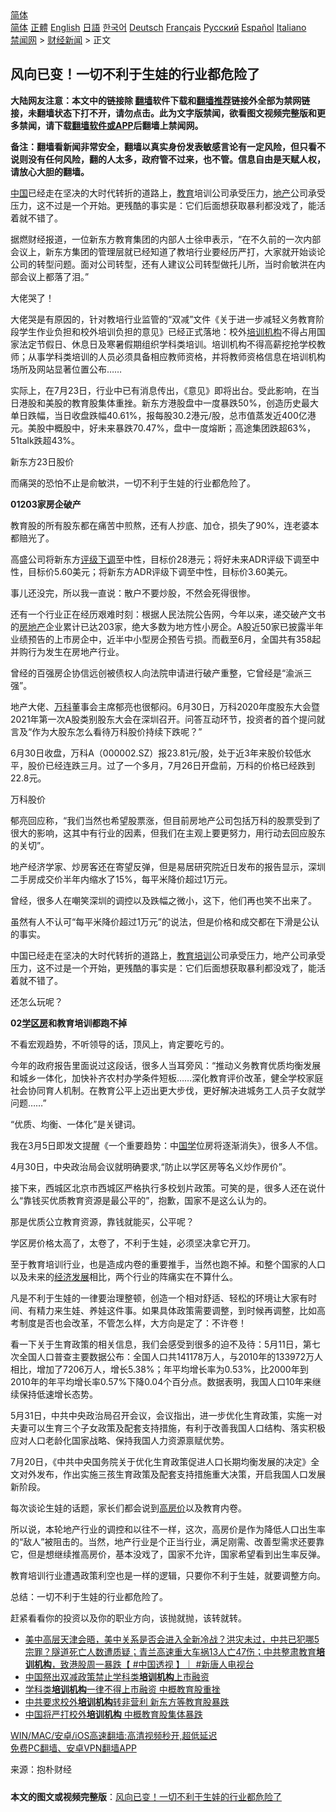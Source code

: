  <!-- 面包屑导航 --> <div class="breadcrumb"><!-- GTranslate: https://gtranslate.io/ -->  <div class="switcher notranslate">  <div class="selected">  <a href="#" onclick="return false;"> 简体</a>  </div>  <div class="option">  <a href="https://www.bannedbook.org" onclick="doGTranslate('zh-CN|zh-CN');jQuery('div.switcher div.selected a').html(jQuery(this).html());return false;" title="简体中文" class="nturl selected"> 简体</a>  <a href="https://www.bannedbook.org/zh-tw/" onclick="doGTranslate('zh-CN|zh-TW');jQuery('div.switcher div.selected a').html(jQuery(this).html());return false;" title="繁體中文" class="nturl"> 正體</a>  <a href="https://www.bannedbook.org/en/" onclick="doGTranslate('zh-CN|en');jQuery('div.switcher div.selected a').html(jQuery(this).html());return false;" title="English" class="nturl"> English</a>  <a href="https://www.bannedbook.org/ja/" onclick="doGTranslate('zh-CN|ja');jQuery('div.switcher div.selected a').html(jQuery(this).html());return false;" title="日本語" class="nturl"> 日語</a>  <a href="https://www.bannedbook.org/ko/" onclick="doGTranslate('zh-CN|ko');jQuery('div.switcher div.selected a').html(jQuery(this).html());return false;" title="한국어" class="nturl"> 한국어</a>  <a href="https://www.bannedbook.org/de/" onclick="doGTranslate('zh-CN|de');jQuery('div.switcher div.selected a').html(jQuery(this).html());return false;" title="Deutsch" class="nturl"> Deutsch</a>  <a href="https://www.bannedbook.org/fr/" onclick="doGTranslate('zh-CN|fr');jQuery('div.switcher div.selected a').html(jQuery(this).html());return false;" title="Français" class="nturl"> Français</a>  <a href="https://www.bannedbook.org/ru/" onclick="doGTranslate('zh-CN|ru');jQuery('div.switcher div.selected a').html(jQuery(this).html());return false;" title="Русский" class="nturl"> Русский</a>  <a href="https://www.bannedbook.org/es/" onclick="doGTranslate('zh-CN|es');jQuery('div.switcher div.selected a').html(jQuery(this).html());return false;" title="Español" class="nturl"> Español</a>  <a href="https://www.bannedbook.org/it/" onclick="doGTranslate('zh-CN|it');jQuery('div.switcher div.selected a').html(jQuery(this).html());return false;" title="Italiano" class="nturl"> Italiano</a>  </div>  </div>      <div class='breadcrumb-sub'><!-- Breadcrumb NavXT 6.3.0 --> <a href="https://www.bannedbook.org/" class="home">禁闻网</a> &gt; <a href="https://www.bannedbook.org/bnews/finance/" class="category">财经新闻</a> &gt; 正文</div></div><h2>风向已变！一切不利于生娃的行业都危险了</h2> <p class="notice"><b>大陆网友注意：本文中的链接除 <a href="https://github.com/bannedbook/fanqiang" >翻墙</a>软件下载和<a href="https://github.com/killgcd/justmysocks/blob/master/README.md">翻墙推荐</a>链接外全部为禁网链接，未翻墙状态下打不开，请勿点击。此为文字版禁闻，欲看图文视频完整版和更多禁闻，请下载<a href="https://github.com/bannedbook/fanqiang">翻墙软件或APP</a>后翻墙上禁闻网。</p><p>备注：翻墙看新闻非常安全，翻墙以真实身份发表敏感言论有一定风险，但只看不说则没有任何风险，翻的人太多，政府管不过来，也不管。信息自由是天赋人权，请放心大胆的翻墙。</b></p>  <div class="entry"> <p><strong></strong></p> <p><span class='wp_keywordlink_affiliate'><a href="https://www.bannedbook.org/" title="中国" target="_blank">中国</a></span>已经走在坚决的大时代转折的道路上，<a href="https://www.bannedbook.org/bnews/tag/%e6%95%99%e8%82%b2/" class="st_tag internal_tag" rel="tag" title="标签 教育 下的日志">教育</a>培训公司承受压力，<a href="https://www.bannedbook.org/bnews/tag/%e5%9c%b0%e4%ba%a7/" class="st_tag internal_tag" rel="tag" title="标签 地产 下的日志">地产</a>公司承受压力，这不过是一个开始。更残酷的事实是：它们后面想获取暴利都没戏了，能活着就不错了。</p> <p>据燃财经报道，一位新东方教育集团的内部人士徐申表示，“在不久前的一次内部会议上，新东方集团的管理层就已经知道了教培行业要经历严打，大家就开始谈论公司的转型问题。面对公司转型，还有人建议公司转型做托儿所，当时俞敏洪在内部会议上都落了泪。”</p> <p>大佬哭了！</p> <p>大佬哭是有原因的，针对教培行业监管的“双减”文件《关于进一步减轻义务教育阶段学生作业负担和校外培训负担的意见》已经正式落地：校外<a href="https://www.bannedbook.org/bnews/tag/%E5%9F%B9%E8%AE%AD%E6%9C%BA%E6%9E%84/" class="st_tag internal_tag" rel="tag" title="标签 培训机构 下的日志">培训机构</a>不得占用国家法定节假日、休息日及寒暑假期组织学科类培训。培训机构不得高薪挖抢学校教师；从事学科类培训的人员必须具备相应教师资格，并将教师资格信息在培训机构场所及网站显著位置公布……</p> <p>实际上，在7月23日，行业中已有消息传出，《意见》即将出台。受此影响，在当日港股和美股的教育股集体重挫。新东方港股盘中一度暴跌50%，创造历史最大单日跌幅，当日收盘跌幅40.61%，报每股30.2港元/股，总市值蒸发近400亿港元。美股中概股中，好未来暴跌70.47%，盘中一度熔断；高途集团跌超63%，51talk跌超43%。</p> <p>新东方23日股价</p> <p>而痛哭的恐怕不止是俞敏洪，一切不利于生娃的行业都危险了。</p> <p><strong>01203家房企破产</strong></p> <p>教育股的所有股东都在痛苦中煎熬，还有人抄底、加仓，损失了90%，连老婆本都赔光了。</p> <p>高盛公司将新东方<a href="https://www.bannedbook.org/bnews/tag/%E8%AF%84%E7%BA%A7%E4%B8%8B%E8%B0%83/" class="st_tag internal_tag" rel="tag" title="标签 评级下调 下的日志">评级下调</a>至中性，目标价28港元；将好未来ADR评级下调至中性，目标价5.60美元；将新东方ADR评级下调至中性，目标价3.60美元。</p>  <p>事儿还没完，所以我一直说：散户不要炒股，不然会死得很惨。</p> <p>还有一个行业正在经历艰难时刻：根据人民法院公告网，今年以来，递交破产文书的<a href="https://www.bannedbook.org/bnews/tag/%e6%88%bf%e5%9c%b0%e4%ba%a7/" class="st_tag internal_tag" rel="tag" title="标签 房地产 下的日志">房地产</a>企业累计已达203家，绝大多数为地方性小房企。A股近50家已披露半年业绩预告的上市房企中，近半中小型房企预告亏损。而截至6月，全国共有358起并购行为发生在房地产行业。</p> <p>曾经的百强房企协信远创被债权人向法院申请进行破产重整，它曾经是“渝派三强”。</p> <p>地产大佬、<a href="https://www.bannedbook.org/bnews/tag/%e4%b8%87%e7%a7%91/" class="st_tag internal_tag" rel="tag" title="标签 万科 下的日志">万科</a>董事会主席郁亮也很郁闷。6月30日，万科2020年度股东大会暨2021年第一次A股类别股东大会在深圳召开。问答互动环节，投资者的首个提问就言及“作为大股东怎么看待万科股价持续下跌呢？”</p> <p>6月30日收盘，万科A（000002.SZ）报23.81元/股，处于近3年来股价较低水平，股价已经连跌三月。过了一个多月，7月26日开盘前，万科的价格已经跌到22.8元。</p> <p>万科股价</p> <p>郁亮回应称，“我们当然也希望股票涨，但目前房地产公司包括万科的股票受到了很大的影响，这其中有行业的因素，但我们在主观上要更努力，用行动去回应股东的关切”。</p> <p>地产经济学家、炒房客还在寄望反弹，但是易居研究院近日发布的报告显示，深圳二手房成交价半年内缩水了15%，每平米降价超过1万元。</p> <p>曾经，很多人在嘲笑深圳的调控以及跌幅之微小，这下，他们再也笑不出来了。</p> <p>虽然有人不认可“每平米降价超过1万元”的说法，但是价格和成交都在下滑是公认的事实。</p> <p>中国已经走在坚决的大时代转折的道路上，<a href="https://www.bannedbook.org/bnews/tag/%E6%95%99%E8%82%B2%E5%9F%B9%E8%AE%AD/" class="st_tag internal_tag" rel="tag" title="标签 教育培训 下的日志">教育培训</a>公司承受压力，地产公司承受压力，这不过是一个开始，更残酷的事实是：它们后面想获取暴利都没戏了，能活着就不错了。</p>  <p>还怎么玩呢？</p> <p><strong>02<a href="https://www.bannedbook.org/bnews/tag/%E5%AD%A6%E5%8C%BA%E6%88%BF/" class="st_tag internal_tag" rel="tag" title="标签 学区房 下的日志">学区房</a>和教育培训都跑不掉</strong></p> <p>不看宏观趋势，不听领导的话，顶风上，肯定要吃亏的。</p> <p>今年的政府报告里面说过这段话，很多人当耳旁风：“推动义务教育优质均衡发展和城乡一体化，加快补齐农村办学条件短板……深化教育评价改革，健全学校家庭社会协同育人机制。在教育公平上迈出更大步伐，更好解决进城务工人员子女就学问题……”</p> <p>“优质、均衡、一体化”是关键词。</p> <p>我在3月5日即发文提醒《一个重要趋势：中<span class='wp_keywordlink'><a href="https://www.bannedbook.org/forum24/" title="国学传统文化禁书" target="_blank">国学</a></span>位房将逐渐消失》，很多人不信。</p> <p>4月30日，中央政治局会议就明确要求,“防止以学区房等名义炒作房价”。</p> <p>接下来，西城区北京市西城区严格执行多校划片政策。可笑的是，很多人还在说什么“靠钱买优质教育资源是最公平的”，抱歉，国家不是这么认为的。</p> <p>那是优质公立教育资源，靠钱就能买，公平呢？</p> <p>学区房价格太高了，太卷了，不利于生娃，必须坚决拿它开刀。</p> <p>至于教育培训行业，也是造成内卷的重要推手，当然也跑不掉。和整个国家的人口以及未来的<span class='wp_keywordlink'><a href="https://www.bannedbook.org/forum2/topic869.html" title="宪政、法治和经济发展——走向市场经济的制度保障" target="_blank">经济发展</a></span>相比，两个行业的阵痛实在不算什么。</p>  <p>凡是不利于生娃的一律要治理整顿，创造一个相对舒适、轻松的环境让大家有时间、有精力来生娃、养娃这件事。如果具体政策需要调整，到时候再调整，比如高考制度是否也会改革，不管怎么样，大方向是定了：不许卷！</p> <p>看一下关于生育政策的相关信息，我们会感受到很多的迫不及待：5月11日，第七次全国人口普查主要数据公布：全国人口共141178万人，与2010年的133972万人相比，增加了7206万人，增长5.38%；年平均增长率为0.53%，比2000年到2010年的年平均增长率0.57%下降0.04个百分点。数据表明，我国人口10年来继续保持低速增长态势。</p> <p>5月31日，中共中央政治局召开会议，会议指出，进一步优化生育政策，实施一对夫妻可以生育三个子女政策及配套支持措施，有利于改善我国人口结构、落实积极应对人口老龄化国家战略、保持我国人力资源禀赋优势。</p> <p>7月20日，《中共中央国务院关于优化生育政策促进人口长期均衡发展的决定》全文对外发布，作出实施三孩生育政策及配套支持措施重大决策，开启我国人口发展新阶段。</p> <p>每次谈论生娃的话题，家长们都会说到<a href="https://www.bannedbook.org/bnews/tag/%E9%AB%98%E6%88%BF%E4%BB%B7/" class="st_tag internal_tag" rel="tag" title="标签 高房价 下的日志">高房价</a>以及教育内卷。</p> <p>所以说，本轮地产行业的调控和以往不一样，这次，高房价是作为降低人口出生率的“敌人”被阻击的。当然，地产行业是个正当行业，满足刚需、改善型需求还要靠它，但是想继续推高房价，基本没戏了，国家不允许，国家希望看到出生率反弹。</p> <p>教育培训行业遭遇政策利空也是一样的逻辑，只要你不利于生娃，就要调整方向。</p> <p>总结：一切不利于生娃的行业都危险了。</p> <p>赶紧看看你的投资以及你的职业方向，该抛就抛，该转就转。</p> <ul class='op-related-articles' title='相关阅读'> <li><a href='https://www.bannedbook.org/bnews/bannedvideo/20210727/1595024.html' target='_blank'>美中高层天津会晤，美中关系是否会进入全新冷战？洪灾未过，中共已犯哪5宗罪？隧道死亡人数遭质疑；青兰高速重大车祸13人亡47伤；中共整肃教育<b>培训机构</b>，致港股周一暴跌【 #中国透视 】｜ #新唐人电视台</a></li> <li><a href='https://www.bannedbook.org/bnews/baitai/20210725/1594016.html' target='_blank'>中国祭出双减政策禁止学科类<b>培训机构</b>上市融资</a></li> <li><a href='https://www.bannedbook.org/bnews/headline/20210725/1593734.html' target='_blank'>学科类<b>培训机构</b>一律不得上市融资 中概教育股重挫</a></li> <li><a href='https://www.bannedbook.org/bnews/comments/20210724/1593019.html' target='_blank'>中共要求校外<b>培训机构</b>转非营利 新东方等教育股暴跌</a></li> <li><a href='https://www.bannedbook.org/bnews/headline/20210723/1592945.html' target='_blank'>中国将严打校外<b>培训机构</b> 中概教育股集体暴跌</a></li> </ul> <p class="texttj"> <a href="https://github.com/bannedbook/fanqiang/wiki/V2ray%E6%9C%BA%E5%9C%BA" target="_blank">WIN/MAC/安卓/iOS高速翻墙:高清视频秒开,超低延迟</a><br/> <a href="https://github.com/bannedbook/fanqiang/wiki/%E7%A6%81%E9%97%BB%E7%BD%91%E5%AE%89%E5%8D%93%E7%BF%BB%E5%A2%99%E6%96%B0%E9%97%BBAPP" target="_blank">免费PC翻墙、安卓VPN翻墙APP</a></p><p> 来源：抱朴财经 </p> <a name='sharetosocial'></a>  <div style="margin-bottom:5px;padding-bottom:5px;clear:both"> <div id="archive-pix-1" class="banner-ads"> <!-- AuctionX Display platform tag START --> <div id="26318x728x90x621x_ADSLOT2" clicktrack="%%CLICK_URL_ESC%%"></div> <!-- AuctionX Display platform tag END --> </div> <div id="archive-pix-2" class="banner-ads"> <!-- AuctionX Display platform tag START --> <div id="26315x300x250x621x_ADSLOT2" clicktrack="%%CLICK_URL_ESC%%"></div> <!-- AuctionX Display platform tag END --> </div> </div>  <div id="archive-pix-1" class="banner-ads"> <!-- AuctionX Display platform tag START --> <div id="26318x728x90x621x_ADSLOT3" clicktrack="%%CLICK_URL_ESC%%"></div> <!-- AuctionX Display platform tag END --> </div> <div><b>本文的图文或视频完整版</b>：<a href='https://www.bannedbook.org/bnews/finance/20210728/1595395.html'>风向已变！一切不利于生娃的行业都危险了</a></div>  </div><!--END ENTRY--> 
